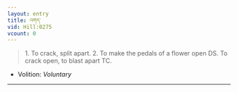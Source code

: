 ```yaml
---
layout: entry
title: འགད་
vid: Hill:0275
vcount: 0
---
```

> 1\. To crack, split apart\. 2\. To make the pedals of a flower open DS\. To crack open, to blast apart TC\.

* Volition: _Voluntary_

---

